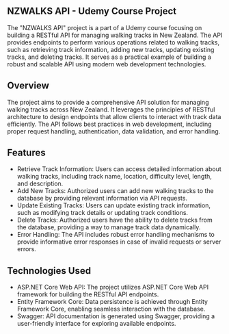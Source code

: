 ## NZWALKS API - Udemy Course Project
The "NZWALKS API" project is a part of a Udemy course focusing on building a RESTful API for managing walking tracks in New Zealand. The API provides endpoints to perform various operations related to walking tracks, such as retrieving track information, adding new tracks, updating existing tracks, and deleting tracks. It serves as a practical example of building a robust and scalable API using modern web development technologies.

## Overview
The project aims to provide a comprehensive API solution for managing walking tracks across New Zealand. It leverages the principles of RESTful architecture to design endpoints that allow clients to interact with track data efficiently. The API follows best practices in web development, including proper request handling, authentication, data validation, and error handling.

## Features
- Retrieve Track Information: Users can access detailed information about walking tracks, including track name, location, difficulty level, length, and description.
- Add New Tracks: Authorized users can add new walking tracks to the database by providing relevant information via API requests.
- Update Existing Tracks: Users can update existing track information, such as modifying track details or updating track conditions.
- Delete Tracks: Authorized users have the ability to delete tracks from the database, providing a way to manage track data dynamically.
- Error Handling: The API includes robust error handling mechanisms to provide informative error responses in case of invalid requests or server errors.

## Technologies Used
- ASP.NET Core Web API: The project utilizes ASP.NET Core Web API framework for building the RESTful API endpoints.
- Entity Framework Core: Data persistence is achieved through Entity Framework Core, enabling seamless interaction with the database.
- Swagger: API documentation is generated using Swagger, providing a user-friendly interface for exploring available endpoints.
